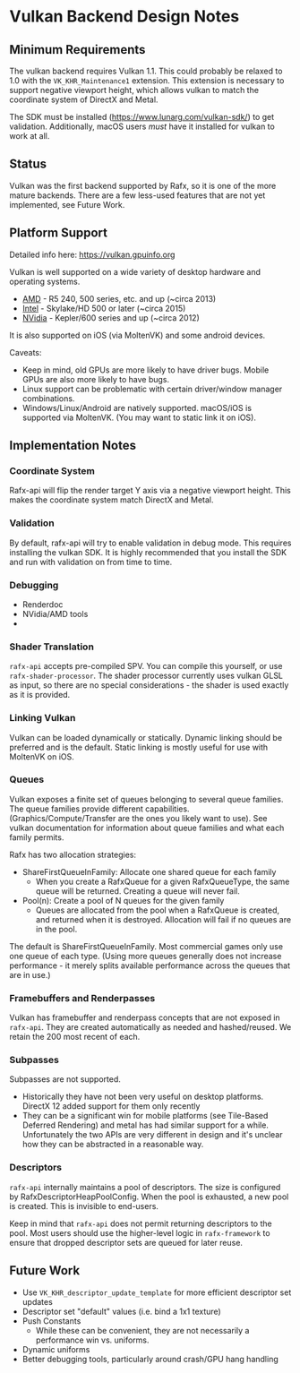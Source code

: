 # Vulkan Backend Design Notes

## Minimum Requirements

The vulkan backend requires Vulkan 1.1. This could probably be relaxed to 1.0 with the `VK_KHR_Maintenance1` extension.
This extension is necessary to support negative viewport height, which allows vulkan to match the coordinate system
of DirectX and Metal.

The SDK must be installed (https://www.lunarg.com/vulkan-sdk/) to get validation. Additionally, macOS users *must* have
it installed for vulkan to work at all.

## Status

Vulkan was the first backend supported by Rafx, so it is one of the more mature backends. There are a few less-used
features that are not yet implemented, see Future Work.

## Platform Support

Detailed info here: https://vulkan.gpuinfo.org

Vulkan is well supported on a wide variety of desktop hardware and operating systems.
* [AMD](https://www.amd.com/en/technologies/vulkan) - R5 240, 500 series, etc. and up (~circa 2013)
* [Intel](https://www.intel.com/content/www/us/en/support/articles/000005524/graphics.html) - Skylake/HD 500 or later (~circa 2015)
* [NVidia](https://developer.nvidia.com/vulkan-driver) - Kepler/600 series and up (~circa 2012)

It is also supported on iOS (via MoltenVK) and some android devices.

Caveats:
* Keep in mind, old GPUs are more likely to have driver bugs. Mobile GPUs are also more likely to have bugs.
* Linux support can be problematic with certain driver/window manager combinations.
* Windows/Linux/Android are natively supported. macOS/iOS is supported via MoltenVK. (You may want to static link it
  on iOS).

## Implementation Notes

### Coordinate System

Rafx-api will flip the render target Y axis via a negative viewport height. This makes the coordinate system match
DirectX and Metal.

### Validation

By default, rafx-api will try to enable validation in debug mode. This requires installing the vulkan SDK. It is
highly recommended that you install the SDK and run with validation on from time to time.

### Debugging

 * Renderdoc
 * NVidia/AMD tools
 * 

### Shader Translation

`rafx-api` accepts pre-compiled SPV. You can compile this yourself, or use `rafx-shader-processor`. The shader processor
currently uses vulkan GLSL as input, so there are no special considerations - the shader is used exactly as it is
provided.

### Linking Vulkan

Vulkan can be loaded dynamically or statically. Dynamic linking should be preferred and is the default. Static linking
is mostly useful for use with MoltenVK on iOS.

### Queues

Vulkan exposes a finite set of queues belonging to several queue families. The queue families provide different
capabilities. (Graphics/Compute/Transfer are the ones you likely want to use). See vulkan documentation for information
about queue families and what each family permits.

Rafx has two allocation strategies:
* ShareFirstQueueInFamily: Allocate one shared queue for each family
    * When you create a RafxQueue for a given RafxQueueType, the same queue will be returned. Creating a queue will
      never fail.
* Pool(n): Create a pool of N queues for the given family
    * Queues are allocated from the pool when a RafxQueue is created, and returned when it is destroyed. Allocation will
      fail if no queues are in the pool.

The default is ShareFirstQueueInFamily. Most commercial games only use one queue of each type. (Using more queues
generally does not increase performance - it merely splits available performance across the queues that are in use.)

### Framebuffers and Renderpasses

Vulkan has framebuffer and renderpass concepts that are not exposed in `rafx-api`. They are created automatically as
needed and hashed/reused. We retain the 200 most recent of each.

### Subpasses

Subpasses are not supported.
 * Historically they have not been very useful on desktop platforms. DirectX 12 added support for them only recently
 * They can be a significant win for mobile platforms (see Tile-Based Deferred Rendering) and metal has had similar
   support for a while. Unfortunately the two APIs are very different in design and it's unclear how they can be
   abstracted in a reasonable way.

### Descriptors

`rafx-api` internally maintains a pool of descriptors. The size is configured by RafxDescriptorHeapPoolConfig. When the
pool is exhausted, a new pool is created. This is invisible to end-users.

Keep in mind that `rafx-api` does not permit returning descriptors to the pool. Most users should use the higher-level
logic in `rafx-framework` to ensure that dropped descriptor sets are queued for later reuse.

## Future Work

 * Use `VK_KHR_descriptor_update_template` for more efficient descriptor set updates
 * Descriptor set "default" values (i.e. bind a 1x1 texture)
 * Push Constants
     * While these can be convenient, they are not necessarily a performance win vs. uniforms.
 * Dynamic uniforms
 * Better debugging tools, particularly around crash/GPU hang handling
